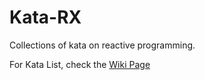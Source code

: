 Kata-RX
=======

Collections of kata on reactive programming.

For Kata List, check the [Wiki Page](https://github.com/varokas/kata-rx/wiki)
